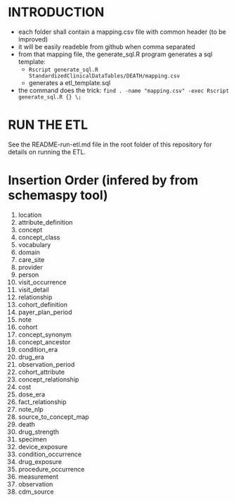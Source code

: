 INTRODUCTION
============

- each folder shall contain a mapping.csv file with common header (to be improved)
- it will be easily readeble from github when comma separated
- from that mapping file, the generate_sql.R program generates a sql template:
	- `Rscript generate_sql.R StandardizedClinicalDataTables/DEATH/mapping.csv`
	- generates a etl_template.sql
- the command does the trick: `find . -name "mapping.csv" -exec Rscript generate_sql.R {} \;`

RUN THE ETL
===========

See the README-run-etl.md file in the root folder of this repository for details on running the ETL.

Insertion Order (infered by from schemaspy tool)
================================================

1. location
1. attribute_definition
1. concept
1. concept_class
1. vocabulary
1. domain
1. care_site
1. provider
1. person
1. visit_occurrence
1. visit_detail
1. relationship
1. cohort_definition
1. payer_plan_period
1. note
1. cohort
1. concept_synonym
1. concept_ancestor
1. condition_era
1. drug_era
1. observation_period
1. cohort_attribute
1. concept_relationship
1. cost
1. dose_era
1. fact_relationship
1. note_nlp
1. source_to_concept_map
1. death
1. drug_strength
1. specimen
1. device_exposure
1. condition_occurrence
1. drug_exposure
1. procedure_occurrence
1. measurement
1. observation
1. cdm_source
